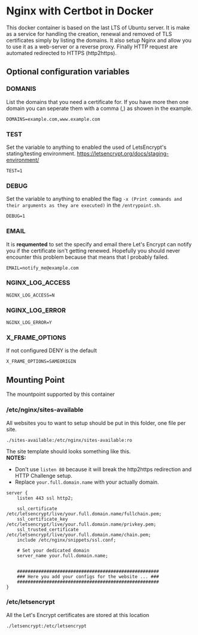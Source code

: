 # Nginx with Certbot in Docker
This docker container is based on the last LTS of Ubuntu server. It is make as a service for handling the creation, renewal and removed of TLS certificates simply by listing the domains. It also setup Nginx and allow you to use it as a web-server or a reverse proxy. Finally HTTP request are automated redirected to HTTPS (http2https).

## Optional configuration variables
### DOMANIS
List the domains that you need a certificate for. If you have more then one domain you can seperate them with a comma (,) as showen in the example.
```
DOMAINS=example.com,www.example.com
```

### TEST
Set the variable to anything to enabled the used of LetsEncrypt's stating/testing environment.
https://letsencrypt.org/docs/staging-environment/
```
TEST=1
```

### DEBUG
Set the variable to anything to enabled the flag `-x (Print commands and their arguments as they are executed)` in the `/entrypoint.sh`.
```
DEBUG=1
```

### EMAIL
It is **requmented** to set the specify and email there Let's Encrypt can notify you if the certificate isn't getting renewed. Hopefully you should never encounter this problem because that means that I probably failed.
```
EMAIL=notify_me@example.com
```

### NGINX_LOG_ACCESS
```
NGINX_LOG_ACCESS=N
```

### NGINX_LOG_ERROR
```
NGINX_LOG_ERROR=Y
```

### X_FRAME_OPTIONS
If not configured DENY is the default
```
X_FRAME_OPTIONS=SAMEORIGIN
```

## Mounting Point
The mountpoint supported by this container

### /etc/nginx/sites-available
All websites you to want to setup should be put in this folder, one file per site.
```
./sites-available:/etc/nginx/sites-available:ro
```
The site template should looks something like this.  
**NOTES:**  
- Don't use `listen 80` because it will break the http2https redirection and HTTP Challenge setup.
- Replace `your.full.domain.name` with your actually domain.
```
server {
    listen 443 ssl http2;
    
    ssl_certificate         /etc/letsencrypt/live/your.full.domain.name/fullchain.pem;
    ssl_certificate_key     /etc/letsencrypt/live/your.full.domain.name/privkey.pem;
    ssl_trusted_certificate /etc/letsencrypt/live/your.full.domain.name/chain.pem;
    include /etc/nginx/snippets/ssl.conf;
    
    # Set your dedicated domain
    server_name your.full.domain.name;


    #####################################################
    ### Here you add your configs for the website ... ###
    #####################################################
}
```


### /etc/letsencrypt
All the Let's Encrypt certificates are stored at this location
```
./letsencrypt:/etc/letsencrypt
```
